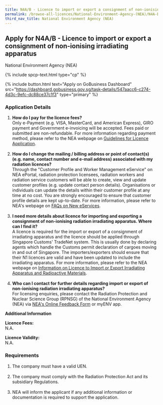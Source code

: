 ```yaml
---
title: N4A/B - Licence to import or export a consignment of non-ionising radiation irradiating apparatus
permalink: /browse-all-licences/National-Environment-Agency-(NEA)/N4A-B---Licence-to-import-or-export-a-consignment-of-non-ionising-radiation-irradiating-apparatus
third_nav_title: National Environment Agency (NEA)
---
```


## Apply for N4A/B - Licence to import or export a consignment of non-ionising irradiating apparatus

National Environment Agency (NEA)

{% include spcp-text.html type="cp" %}

{% include button.html text="Apply on GoBusiness Dashboard" src="https://dashboard.gobusiness.gov.sg/task-details/547aacc6-c274-4d3c-9efc-dc88ce37c1f3" type="primary" %}

<H3>Application Details</H3>

<ol>
<li><strong>How do I pay for the licence fees? </strong><br />Only e-Payment (e.g. VISA, MasterCard, and American Express), GIRO payment and Government e-invoicing will be accepted. Fees paid or submitted are non-refundable. For more information regarding payment method, please refer to the NEA webpage on <a href="https://www.nea.gov.sg/our-services/radiation-safety/guidelines-for-licence-application" target="_blank" rel="noopener">Guidelines for Licence Application</a>.<br /><br /></li>
<li><strong>How do I change the mailing / billing address or point of contact(s) (e.g. name, contact number and e-mail address) associated with my radiation licences? </strong><br />Through the "Customer Profile and Worker Management eService" on NEA ePortal, radiation protection licensees, radiation workers and radiation service customers will be able to create, view and update customer profiles (e.g. update contact person details). Organisations or individuals can update the details within their customer profile at any time at no cost. You are strongly encouraged to ensure that customer profile details are kept up-to-date. For more information, please refer to NEA's webpage on <a href="https://www.nea.gov.sg/our-services/radiation-safety/changes-in-2023/faqs-on-new-eservices" target="_blank" rel="noopener">FAQs on New eServices</a>.<br /><br /></li>
<li><strong>I need more details about licence for importing and exporting a consignment of non-ionising radiation irradiating apparatus. Where can I find it? </strong><br />A licence is required for the import or export of a consignment of irradiating apparatus and the licence should be applied through Singapore Customs' TradeNet system. This is usually done by declaring agents which handle the Customs permit declaration of cargoes moving in and out of Singapore. The importers/exporters should ensure that their N1 licences are valid and have been updated to include the irradiating apparatus. For more information, please refer to the NEA webpage on <a href="https://www.nea.gov.sg/our-services/radiation-safety/information-on-licence-to-import-or-export-irradiating-apparatus-and-radioactive-materials" target="_blank" rel="noopener">Information on Licence to Import or Export Irradiating Apparatus and Radioactive Materials</a>.<br /><br /></li>
<li><strong>Who can I contact for further details regarding import or export of non-ionising radiation irradiating apparatus? </strong><br />For licensing enquiries, please contact the Radiation Protection and Nuclear Science Group (RPNSG) of the National Environment Agency (NEA) via <a href="https://www.nea.gov.sg/corporate-functions/feedback" target="_blank" rel="noopener">NEA's Online Feedback Form</a> or myENV app.</li>
</ol>

<strong>Additional Information</strong>

<p><strong>Licence Fees:<br /></strong>N.A.</p>
<p><strong>Licence Validity:<br /></strong>N.A.</p>

<H3>Requirements</H3>

<ol>
<li>The company must have a valid UEN.<br /><br /></li>
<li>The company must comply with the Radiation Protection Act and its subsidiary Regulations.<br /><br /></li>
<li>NEA will inform the applicant if any additional information or documentation is required to support the application.</li>
</ol>

